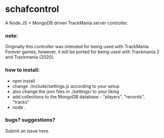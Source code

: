 # schafcontrol
A Node.JS + MongoDB driven TrackMania server controller.

### note:
Originally this controller was intended for being used with TrackMania Forever games, however, it will be ported for being used with Trackmania 2 and Trackmania (2020).

### how to install:
- npm install
- change ./include/settings.js according to your setup
- also change the json files in ./settings/ to your liking
- add collections to the MongoDB database - "players", "records", "tracks"
- node .

### bugs? suggestions?
Submit an issue here.
